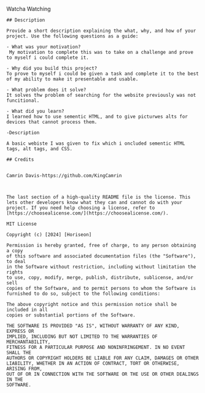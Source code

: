 Watcha Watching

    ## Description
    
    Provide a short description explaining the what, why, and how of your project. Use the following questions as a guide:
    
    - What was your motivation?
     My motivation to complete this was to take on a challenge and prove to myself i could complete it.
     
    - Why did you build this project?   
    To prove to myself i could be given a task and complete it to the best of my ability to make it presentable and usable.
    
    - What problem does it solve?
    It solves thw problem of searching for the website previously was not funcitional.
    
    - What did you learn?
    I learned how to use sementic HTML, and to give picturwes alts for devices that cannot process them.

    -Description
    
    A basic webiste I was given to fix which i oncluded sementic HTML tags, alt tags, and CSS.
    
    ## Credits
    
  
    Camrin Davis-https://github.com/KingCamrin
    
  
    
    The last section of a high-quality README file is the license. This lets other developers know what they can and cannot do with your project. If you need help choosing a license, refer to [https://choosealicense.com/](https://choosealicense.com/).
    
    MIT License

    Copyright (c) [2024] [Horiseon]
    
    Permission is hereby granted, free of charge, to any person obtaining a copy
    of this software and associated documentation files (the "Software"), to deal
    in the Software without restriction, including without limitation the rights
    to use, copy, modify, merge, publish, distribute, sublicense, and/or sell
    copies of the Software, and to permit persons to whom the Software is
    furnished to do so, subject to the following conditions:
    
    The above copyright notice and this permission notice shall be included in all
    copies or substantial portions of the Software.
    
    THE SOFTWARE IS PROVIDED "AS IS", WITHOUT WARRANTY OF ANY KIND, EXPRESS OR
    IMPLIED, INCLUDING BUT NOT LIMITED TO THE WARRANTIES OF MERCHANTABILITY,
    FITNESS FOR A PARTICULAR PURPOSE AND NONINFRINGEMENT. IN NO EVENT SHALL THE
    AUTHORS OR COPYRIGHT HOLDERS BE LIABLE FOR ANY CLAIM, DAMAGES OR OTHER
    LIABILITY, WHETHER IN AN ACTION OF CONTRACT, TORT OR OTHERWISE, ARISING FROM,
    OUT OF OR IN CONNECTION WITH THE SOFTWARE OR THE USE OR OTHER DEALINGS IN THE
    SOFTWARE.

